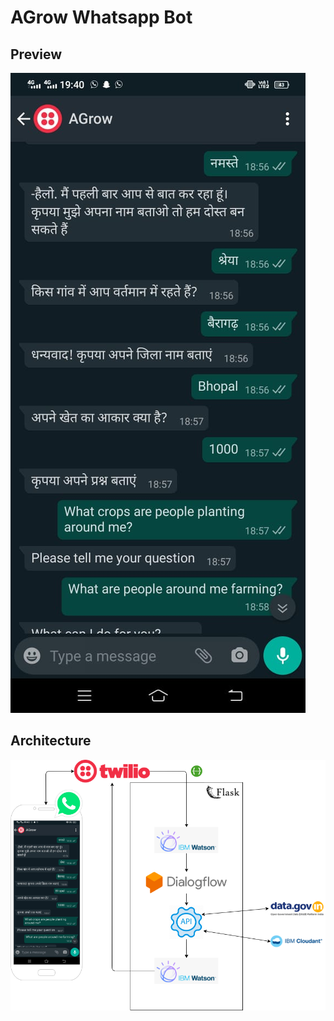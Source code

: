 # AGrow Whatsapp Bot

## Preview

![AGrow Whatsapp Bot](https://github.com/bmk15897/agrow/blob/main/agrowWhatsappBot/AGrowWhatsappBotSS.jpeg)

## Architecture

![AGrow Whatsapp Bot](https://github.com/bmk15897/agrow/blob/main/agrowWhatsappBot/AGrowWhatsappBotArchitecture.png)

